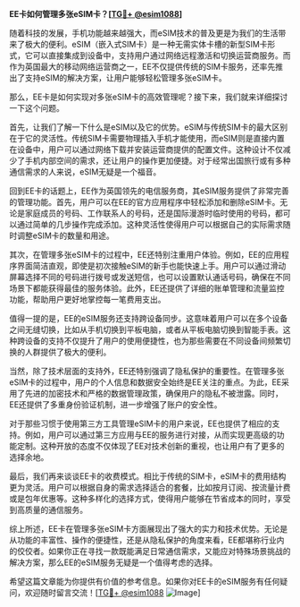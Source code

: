 **EE卡如何管理多张eSIM卡？[[TG💪+ @esim1088](https://t.me/s/esim1088)]**

随着科技的发展，手机功能越来越强大，而eSIM技术的普及更是为我们的生活带来了极大的便利。eSIM（嵌入式SIM卡）是一种无需实体卡槽的新型SIM卡形式，它可以直接集成到设备中，支持用户通过网络远程激活和切换运营商服务。而作为英国最大的移动网络运营商之一，EE不仅提供传统的SIM卡服务，还率先推出了支持eSIM的解决方案，让用户能够轻松管理多张eSIM卡。

那么，EE卡是如何实现对多张eSIM卡的高效管理呢？接下来，我们就来详细探讨一下这个问题。

首先，让我们了解一下什么是eSIM以及它的优势。eSIM与传统SIM卡的最大区别在于它的灵活性。传统SIM卡需要物理插入手机才能使用，而eSIM则是直接内置在设备中，用户可以通过网络下载并安装运营商提供的配置文件。这种设计不仅减少了手机内部空间的需求，还让用户的操作更加便捷。对于经常出国旅行或有多种通信需求的人来说，eSIM无疑是一个福音。

回到EE卡的话题上，EE作为英国领先的电信服务商，其eSIM服务提供了非常完善的管理功能。首先，用户可以在EE的官方应用程序中轻松添加和删除eSIM卡。无论是家庭成员的号码、工作联系人的号码，还是国际漫游时临时使用的号码，都可以通过简单的几步操作完成添加。这种灵活性使得用户可以根据自己的实际需求随时调整eSIM卡的数量和用途。

其次，在管理多张eSIM卡的过程中，EE还特别注重用户体验。例如，EE的应用程序界面简洁直观，即使是初次接触eSIM的新手也能快速上手。用户可以通过滑动屏幕选择不同的号码进行拨号或发送短信，也可以设置默认通话号码，确保在不同场景下都能获得最佳的服务体验。此外，EE还提供了详细的账单管理和流量监控功能，帮助用户更好地掌控每一笔费用支出。

值得一提的是，EE的eSIM服务还支持跨设备同步。这意味着用户可以在多个设备之间无缝切换，比如从手机切换到平板电脑，或者从平板电脑切换到智能手表。这种跨设备的支持不仅提升了用户的使用便捷性，也为那些需要在不同设备间频繁切换的人群提供了极大的便利。

当然，除了技术层面的支持外，EE还特别强调了隐私保护的重要性。在管理多张eSIM卡的过程中，用户的个人信息和数据安全始终是EE关注的重点。为此，EE采用了先进的加密技术和严格的数据管理政策，确保用户的隐私不被泄露。同时，EE还提供了多重身份验证机制，进一步增强了账户的安全性。

对于那些习惯于使用第三方工具管理eSIM卡的用户来说，EE也提供了相应的支持。例如，用户可以通过第三方应用与EE的服务进行对接，从而实现更高级的功能定制。这种开放的态度不仅体现了EE对技术创新的重视，也让用户有了更多的选择余地。

最后，我们再来谈谈EE卡的收费模式。相比于传统的SIM卡，eSIM卡的费用结构更为灵活。用户可以根据自身的需求选择适合的套餐，比如按月订阅、按流量计费或是包年优惠等。这种多样化的选择方式，使得用户能够在节省成本的同时，享受到高质量的通信服务。

综上所述，EE卡在管理多张eSIM卡方面展现出了强大的实力和技术优势。无论是从功能的丰富性、操作的便捷性，还是从隐私保护的角度来看，EE都堪称行业内的佼佼者。如果你正在寻找一款既能满足日常通信需求，又能应对特殊场景挑战的解决方案，那么EE的eSIM服务无疑是一个值得考虑的选择。

希望这篇文章能为你提供有价值的参考信息。如果你对EE卡的eSIM服务有任何疑问，欢迎随时留言交流！[[TG💪+ @esim1088](https://t.me/s/esim1088) ![Image](https://i.postimg.cc/4NQfJmqS/Snipaste-2025-05-13-00-14-12.png)]